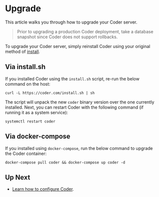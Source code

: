# Upgrade

This article walks you through how to upgrade your Coder server.

<blockquote class="danger">
  <p>
  Prior to upgrading a production Coder deployment, take a database snapshot since
  Coder does not support rollbacks.
  </p>
</blockquote>

To upgrade your Coder server, simply reinstall Coder using your original method
of [install](../install).

## Via install.sh

If you installed Coder using the `install.sh` script, re-run the below
command on the host:

```console
curl -L https://coder.com/install.sh | sh
```

The script will unpack the new `coder` binary version over the one currently installed.
Next, you can restart Coder with the following command (if running it as a system
service):

```console
systemctl restart coder
```

## Via docker-compose

If you installed using `docker-compose`, run the below command to upgrade the
Coder container:

```console
docker-compose pull coder && docker-compose up coder -d
```

## Up Next

- [Learn how to configure Coder](./configure.md).
